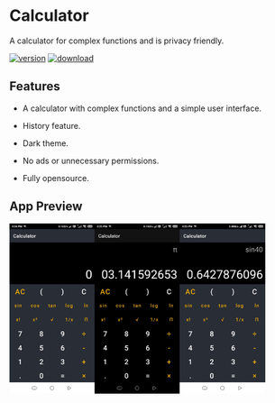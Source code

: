 # Calculator
A calculator for complex functions and is privacy friendly.

[![version](https://img.shields.io/badge/version-v2.0.0-blue?style=for-the-badge)](https://github.com/CYB3R-G0D/Calculator-app/releases/tag/v2.0.0)
[![download](https://img.shields.io/badge/download-apk-blue?style=for-the-badge)](https://github.com/CYB3R-G0D/Calculator-app/releases/)

## Features

- A calculator with complex functions and a simple user interface.

- History feature.

- Dark theme.

- No ads or unnecessary permissions.

- Fully opensource.

## App Preview

<div style="display:flex;">
<img alt="App image" src="https://github.com/CYB3R-G0D/Calculator-app/raw/main/screenshot/screenshot01.jpg" width="30%">
<img alt="App image" src="https://github.com/CYB3R-G0D/Calculator-app/raw/main/screenshot/screenshot02.jpg" width="30%">
<img alt="App image" src="https://github.com/CYB3R-G0D/Calculator-app/raw/main/screenshot/screenshot03.jpg" width="30%">  
</div> 
